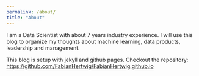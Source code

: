 ```yaml
---
permalink: /about/
title: "About"
---
```


I am a Data Scientist with about 7 years industry experience. I will use this blog to organize my thoughts about machine learning, data products, leadership and management.

This blog is setup with jekyll and github pages. Checkout the repository: <https://github.com/FabianHertwig/FabianHertwig.github.io>